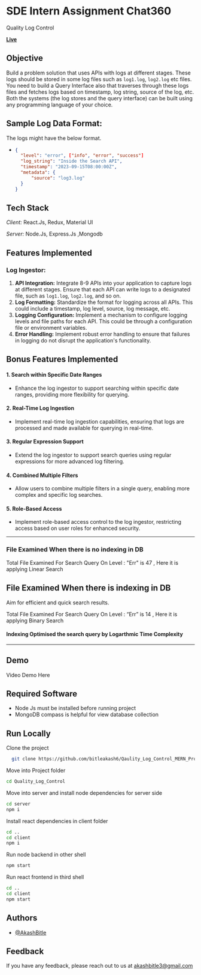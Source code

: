# SDE Intern Assignment Chat360
Quality Log Control

[**Live**](https://logcontrolsoftware.netlify.app/)

## Objective

Build a problem solution that uses APIs with logs at different stages. These logs should be stored in some log files such as `log1.log`, `log2.log` etc files. 
You need to build a Query Interface also that traverses through these logs files and fetches logs based on timestamp, log string, source of the log, etc.
Both the systems (the log stores and the query interface) can be built using any programming language of your choice.

## Sample Log Data Format:

The logs might have the below format.

-
  ```json
  {
	"level": "error", ["info", "error", "success"]
	"log_string": "Inside the Search API",
	"timestamp": "2023-09-15T08:00:00Z",    
    "metadata": {
        "source": "log3.log"
    }
  }


## Tech Stack

*Client:* React.Js, Redux, Material UI

*Server:* Node.Js, Express.Js ,Mongodb

## Features Implemented

### Log Ingestor:

1. **API Integration:** Integrate 8-9 APIs into your application to capture logs at different stages. Ensure that each API can write logs to a designated file, such as `log1.log`, `log2.log`, and so on.
2. **Log Formatting:** Standardize the format for logging across all APIs. This could include a timestamp, log level, source, log message, etc.
3. **Logging Configuration:** Implement a mechanism to configure logging levels and file paths for each API. This could be through a configuration file or environment variables.
4. **Error Handling:** Implement robust error handling to ensure that failures in logging do not disrupt the application's functionality.

## Bonus Features Implemented

#### 1. Search within Specific Date Ranges

- Enhance the log ingestor to support searching within specific date ranges, providing more flexibility for querying.

#### 2. Real-Time Log Ingestion

- Implement real-time log ingestion capabilities, ensuring that logs are processed and made available for querying in real-time.

#### 3. Regular Expression Support

- Extend the log ingestor to support search queries using regular expressions for more advanced log filtering.

#### 4. Combined Multiple Filters

- Allow users to combine multiple filters in a single query, enabling more complex and specific log searches.

#### 5. Role-Based Access

- Implement role-based access control to the log ingestor, restricting access based on user roles for enhanced security.

---

### File Examined When there is no indexing in DB

Total File Examined For Search Query On Level : "Err" is 47 , Here it is applying Linear Search

## File Examined When there is indexing in DB
Aim for efficient and quick search results.

Total File Examined For Search Query On Level : “Err” is 14 , Here it is applying Binary Search

#### Indexing Optimised the search query by Logarthmic Time Complexity

---

## Demo

Video Demo Here

## Required Software

- Node Js must be installed before running project
- MongoDB compass is helpful for view database collection

## Run Locally

Clone the project

```bash
  git clone https://github.com/bitleakash6/Qaulity_Log_Control_MERN_Project.git
```

Move into Project folder

```bash
cd Quality_Log_Control
```

Move into server and install node dependencies for server side

```bash
cd server
npm i
```

Install react dependencies in client folder

```bash
cd ..
cd client
npm i
```

Run node backend in other shell

```bash
npm start
```

Run react frontend in third shell

```bash
cd ..
cd client
npm start
```

## Authors

- [@AkashBitle]()

## Feedback

If you have any feedback, please reach out to us at akashbitle3@gmail.com
